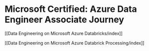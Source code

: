 # Microsoft Certified: Azure Data Engineer Associate Journey

[[Data Engineering on Microsoft Azure Databricks/index]]

[[Data Engineering on Microsoft Azure Databrick Processing/index]]